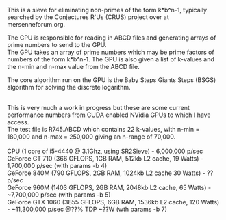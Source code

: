 This is a sieve for eliminating non-primes of the form k*b^n-1, typically searched by the Conjectures R'Us (CRUS) project over at mersenneforum.org.

The CPU is responsible for reading in ABCD files and generating arrays of prime numbers to send to the GPU.<br />
The GPU takes an array of prime numbers which may be prime factors of numbers of the form k*b^n-1. The GPU is also given a list of k-values and the n-min and n-max value from the ABCD file. 

The core algorithm run on the GPU is the Baby Steps Giants Steps (BSGS) algorithm for solving the discrete logarithm. 

<br />
This is very much a work in progress but these are some current performance numbers from CUDA enabled NVidia GPUs to which I have access.<br />
The test file is R745.ABCD which contains 22 k-values, with n-min = 180,000 and n-max = 250,000 giving an n-range of 70,000.<br />
<br />
CPU (1 core of i5-4440 @ 3.1Ghz, using SR2Sieve) - 6,000,000 p/sec<br />
GeForce GT 710 (366 GFLOPS, 1GB RAM, 512kb L2 cache, 19 Watts) - 1,700,000 p/sec (with params -b 4) <br />
GeForce 840M (790 GFLOPS, 2GB RAM, 1024kb L2 cache 30 Watts) - ?? p/sec<br />
GeForce 960M (1403 GFLOPS, 2GB RAM, 2048kb L2 cache, 65 Watts) - ~7,700,000 p/sec (with params -b 5) <br />
GeForce GTX 1060 (3855 GFLOPS, 6GB RAM, 1536kb L2 cache, 120 Watts) - ~11,300,000 p/sec @??% TDP ~??W (wth params -b 7) <br /> 
